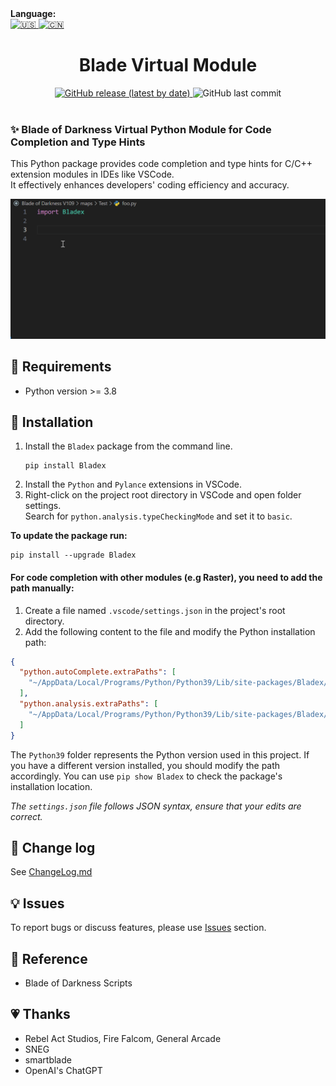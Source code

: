 <div align="left">
  <b>Language:</b><br />
  <a title="English" href="#">
    <img alt="🇺🇸" width="33" src="https://cdn.jsdelivr.net/npm/country-flag-emoji-json@2.0.0/dist/images/US.svg" />
  </a>
  <a title="中文" href="https://github.com/Sryml/blade-virtual-module/blob/v1.0.4/docs/zh-CN/README.md">
    <img alt="🇨🇳" width="33" src="https://cdn.jsdelivr.net/npm/country-flag-emoji-json@2.0.0/dist/images/CN.svg" />
  </a>
</div>

<h1 align="center">Blade Virtual Module</h1>

<div align="center">
  <a href="https://github.com/Sryml/blade-virtual-module/releases" target="_blank">
    <img alt="GitHub release (latest by date)"
      src="https://img.shields.io/github/v/release/sryml/blade-virtual-module?style=social">
  </a>

  <img alt="GitHub last commit" src="https://img.shields.io/github/last-commit/sryml/blade-virtual-module?style=social">

</div>

<br>

### ✨ Blade of Darkness Virtual Python Module for Code Completion and Type Hints

This Python package provides code completion and type hints for C/C++ extension modules in IDEs like VSCode.  
It effectively enhances developers' coding efficiency and accuracy.

<img src="https://github.com/Sryml/blade-virtual-module/blob/main/demo1.gif?raw=true" width="800" />

## 🌟 Requirements

- Python version >= 3.8

## 📖 Installation

1. Install the `Bladex` package from the command line.
   ```batch
   pip install Bladex
   ```
2. Install the `Python` and `Pylance` extensions in VSCode.
3. Right-click on the project root directory in VSCode and open folder settings.  
   Search for `python.analysis.typeCheckingMode` and set it to `basic`.

**To update the package run:**

```batch
pip install --upgrade Bladex
```

#### For code completion with other modules (e.g Raster), you need to add the path manually:

1. Create a file named `.vscode/settings.json` in the project's root directory.
2. Add the following content to the file and modify the Python installation path:

```json
{
  "python.autoComplete.extraPaths": [
    "~/AppData/Local/Programs/Python/Python39/Lib/site-packages/Bladex/__ext__"
  ],
  "python.analysis.extraPaths": [
    "~/AppData/Local/Programs/Python/Python39/Lib/site-packages/Bladex/__ext__"
  ]
}
```

The `Python39` folder represents the Python version used in this project. If you have a different version installed, you should modify the path accordingly.
You can use `pip show Bladex` to check the package's installation location.

_The `settings.json` file follows JSON syntax, ensure that your edits are correct._

## 📃 Change log

See [ChangeLog.md](https://github.com/Sryml/blade-virtual-module/blob/v1.0.4/ChangeLog.md)

## 💡 Issues

To report bugs or discuss features, please use [Issues](https://github.com/Sryml/blade-virtual-module/issues) section.

## 📄 Reference

- Blade of Darkness Scripts

## 💗 Thanks

- Rebel Act Studios, Fire Falcom, General Arcade
- SNEG
- smartblade
- OpenAI's ChatGPT
